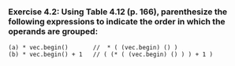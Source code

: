 ### Exercise 4.2: Using Table 4.12 (p. 166), parenthesize the following expressions to indicate the order in which the    operands are grouped:   
    (a) * vec.begin()       //  * ( (vec.begin) () ) 
    (b) * vec.begin() + 1   // ( (* ( (vec.begin) () ) ) + 1 )